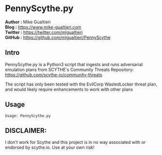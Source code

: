 # PennyScythe.py #

**Author  :**  Mike Gualtieri  
**Blog    :**  https://www.mike-gualtieri.com  
**Twitter :**  https://twitter.com/mlgualtieri  
**GitHub  :**  https://github.com/mlgualtieri/PennyScythe

## Intro ##
PennyScythe.py is a Python3 script that ingests and runs adversarial emulation plans from SCYTHE's Community Threats Repository: https://github.com/scythe-io/community-threats
 
The script has only been tested with the EvilCorp WastedLocker threat plan, and would likely require enhancements to work with other plans

## Usage ##
```
Usage: PennyScythe.py
```

## DISCLAIMER: ##
I don't work for Scythe and this project is in no way associated with or endorsed by scythe.io.  Use at your own risk!
